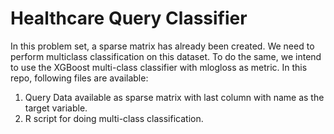# Healthcare Query Classifier
In this problem set, a sparse matrix has already been created. We need to perform multiclass classification on this dataset. 
To do the same, we intend to use the XGBoost multi-class classifier with mlogloss as metric.
In this repo, following files are available: 
1. Query Data available as sparse matrix with last column with name as the target variable.
2. R script for doing multi-class classification.

